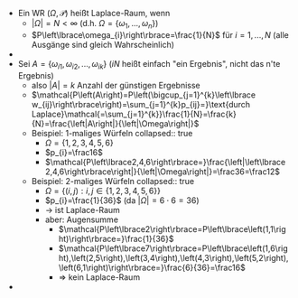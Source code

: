 - Ein WR $\left(\Omega,\mathcal{P}\right)$ heißt Laplace-Raum, wenn
	- $\left|\Omega\right|=N<\infty$ (d.h. $\Omega=\left\lbrace\omega_1,...,\omega_{n}\right\rbrace$)
	- $P\left\lbrace\omega_{i}\right\rbrace=\frac{1}{N}$ für $i=1,...,N$ (alle Ausgänge sind gleich Wahrscheinlich)
-
- Sei $A=\left\lbrace\omega_{i1},\omega_{i2},...,\omega_{ik}\right\rbrace$ ($iN$ heißt einfach "ein Ergebnis", nicht das n'te Ergebnis)
	- also $\left|A\right|=k$ Anzahl der günstigen Ergebnisse
	- $\mathcal{P\left(A\right)=P\left(\bigcup_{j=1}^{k}\left\lbrace w_{ij}\right\rbrace\right)=\sum_{j=1}^{k}p_{ij}=}\text{durch Laplace}\mathcal{=\sum_{j=1}^{k}}\frac{1}{N}=\frac{k}{N}=\frac{\left|A\right|}{\left|\Omega\right|}$
	- Beispiel: 1-maliges Würfeln
	  collapsed:: true
		- $\Omega=\left\lbrace1,2,3,4,5,6\right\rbrace$
		- $p_{i}=\frac16$
		- $\mathcal{P\left\lbrace2,4,6\right\rbrace=}\frac{\left|\left\lbrace2,4,6\right\rbrace\right|}{\left|\Omega\right|}=\frac36=\frac12$
	- Beispiel: 2-maliges Würfeln
	  collapsed:: true
		- $\Omega=\left\lbrace\left(i,j\right):i,j\in\left\lbrace1,2,3,4,5,6\right\rbrace\right\rbrace$
		- $p_{i}=\frac{1}{36}$ (da $\left|\Omega\right|=6\cdot6=36$)
		- -> ist Laplace-Raum
		- aber: Augensumme
			- $\mathcal{P\left\lbrace2\right\rbrace=P\left\lbrace\left(1,1\right)\right\rbrace=}\frac{1}{36}$
			- $\mathcal{P\left\lbrace7\right\rbrace=P\left\lbrace\left(1,6\right),\left(2,5\right),\left(3,4\right),\left(4,3\right),\left(5,2\right),\left(6,1\right)\right\rbrace=}\frac{6}{36}=\frac16$
			- => kein Laplace-Raum
-